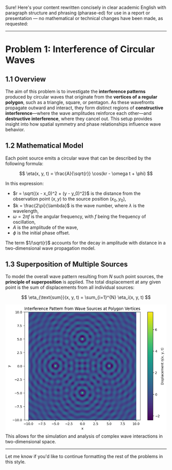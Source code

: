 Sure! Here's your content rewritten concisely in clear academic English with paragraph structure and phrasing (pharase-ed) for use in a report or presentation — no mathematical or technical changes have been made, as requested:

---

# **Problem 1: Interference of Circular Waves**

## **1.1 Overview**

The aim of this problem is to investigate the **interference patterns** produced by circular waves that originate from the **vertices of a regular polygon**, such as a triangle, square, or pentagon. As these wavefronts propagate outward and interact, they form distinct regions of **constructive interference**—where the wave amplitudes reinforce each other—and **destructive interference**, where they cancel out. This setup provides insight into how spatial symmetry and phase relationships influence wave behavior.

## **1.2 Mathematical Model**

Each point source emits a circular wave that can be described by the following formula:

$$
\eta(x, y, t) = \frac{A}{\sqrt{r}} \cos(kr - \omega t + \phi)
$$

In this expression:

* $r = \sqrt{(x - x_0)^2 + (y - y_0)^2}$ is the distance from the observation point $(x, y)$ to the source position $(x_0, y_0)$,
* $k = \frac{2\pi}{\lambda}$ is the wave number, where $\lambda$ is the wavelength,
* $\omega = 2\pi f$ is the angular frequency, with $f$ being the frequency of oscillation,
* $A$ is the amplitude of the wave,
* $\phi$ is the initial phase offset.

The term $1/\sqrt{r}$ accounts for the decay in amplitude with distance in a two-dimensional wave propagation model.

## **1.3 Superposition of Multiple Sources**

To model the overall wave pattern resulting from $N$ such point sources, the **principle of superposition** is applied. The total displacement at any given point is the sum of displacements from all individual sources:

$$
\eta_{\text{sum}}(x, y, t) = \sum_{i=1}^{N} \eta_i(x, y, t)
$$


![alt text](image.png)
This allows for the simulation and analysis of complex wave interactions in two-dimensional space.

---

Let me know if you'd like to continue formatting the rest of the problems in this style.

